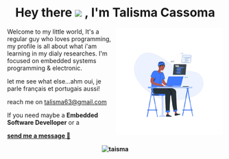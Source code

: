 <!--
**talisma-cassoma/talisma-cassoma** is a ✨ _special_ ✨ repository because its `README.md` (this file) appears on your GitHub profile.-->
<h1 align="center">Hey there <img src="https://media.giphy.com/media/hvRJCLFzcasrR4ia7z/giphy.gif" width="30px"> , I'm Talisma Cassoma</h1>
<img src="images/me.png" align="right" width="250">
<p align="left">
 Welcome to my little world, It's a regular guy who loves programming, my profile is all about what i'am learning in my dialy researches. I'm focused on embedded systems programming & electronic.</p>
 
let me see what else...ahm oui, je parle français et portugais aussi! 


reach me on talisma63@gmail.com
<p> If you need maybe a <strong>Embedded Software Develloper</strong> or a <strong> </p><a href='https://www.linkedin.com/in/talisma-manuel-88ba571b2/' target='_blank'>send me a message 💬</a>

</p>
<p align="center"> <img src="https://komarev.com/ghpvc/?username=talisma-cassoma" alt="taisma" /> </p>

